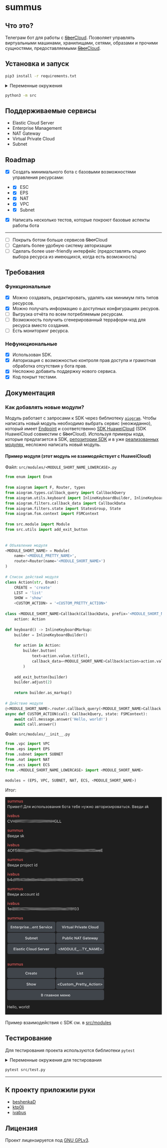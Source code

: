 # summus


## Что это?

Телеграм бот для работы с [~~Sber~~Cloud](https://cloud.ru). Позволяет управлять виртуальными машинами, хранилищами, сетями, образами и прочими сущностями, предоставляемыми [~~Sber~~Cloud](https://cloud.ru).

## Установка и запуск

```bash
pip3 install -r requirements.txt
```

<details>
	<summary>Переменные окружения</summary>

- `TOKEN` - токен Telegram бота

</details>

```bash
python3 -m src
```

## Поддерживаемые сервисы

- Elastic Cloud Server
- Enterprise Management
- NAT Gateway
- Virtual Private Cloud
- Subnet

## Roadmap

- [x] Создать минимального бота с базовыми возможностями управления ресурсами:
- - [x] ESC
- - [x] EPS
- - [x] NAT
- - [x] VPC
- - [x] Subnet
- [x] Написать несколько тестов, которые покроют базовые аспекты работы бота
------
- [ ] Покрыть ботом больше сервисов ~~Sber~~Cloud
- [ ] Сделать более удобную систему авторизации
- [ ] Сделать более user-friendly интерфейс (предоставлять опцию выбора ресурса из имеющихся, когда есть возможность)

## Требования

### Функциональные

- [x] Можно создавать, редактировать, удалять как минимум пять типов ресурсов.
- [x] Можно получать информацию о доступных конфигурациях ресуров.
- [ ] Выгрузка отчёта по всем потребляемым ресурсам.
- [ ] Возможность получить сгенерированный терраформ-код для ресурса вместо создания.
- [ ] Есть мониторинг ресурса.

### Нефункциональные

- [x] Использован SDK.
- [x] Авторизация с возможностью контроля прав доступа и грамотная обработка отсутствия у бота прав.
- [x] Несложно добавить поддержку нового сервиса.
- [x] Код покрыт тестами.

## Документация

### Как добавлять новые модули?

Модуль работает с запросами к SDK через библиотеку [`aiogram`](https://aiogram.dev). Чтобы написать новый модуль необходимо выбрать сервис (неожиданно), который имеет [Endpoint](https://support.hc.sbercloud.ru/en-us/endpoint/index.html) и соответственно [SDK HuaweiCloud](https://console-intl.huaweicloud.com/apiexplorer/#/openapi/) (SDK HuaweiCloud совместим с ~~Sber~~Cloud). Используя примеры кода, которые предлагается в SDK,  [репозитории SDK](https://github.com/huaweicloud/huaweicloud-sdk-python-v3#huawei-cloud-python-software-development-kit-python-sdk) и в уже [реализованных модулях](/src/modules/), несложно написать новый модуль.

#### Пример модуля (этот модуль не взаимодействует с HuaweiCloud)

Файл: `src/modules/<MODULE_SHORT_NAME_LOWERCASE>.py`

```Python
from enum import Enum

from aiogram import F, Router, types
from aiogram.types.callback_query import CallbackQuery
from aiogram.utils.keyboard import InlineKeyboardBuilder, InlineKeyboardMarkup
from aiogram.filters.callback_data import CallbackData
from aiogram.filters.state import StatesGroup, State
from aiogram.fsm.context import FSMContext

from src.module import Module
from src.utils import add_exit_button


# Объявление модуля
<MODULE_SHORT_NAME> = Module(
    name='<MODULE_PRETTY_NAME>',
    router=Router(name='<MODULE_SHORT_NAME>')
)

# Список действий модуля
class Action(str, Enum):
    CREATE = 'create'
    LIST = 'list'
    SHOW = 'show'
    <CUSTOM_ACTION> = '<CUSTOM_PRETTY_ACTION>'

class <MODULE_SHORT_NAME>Callback(CallbackData, prefix='<MODULE_SHORT_NAME>'):
    action: Action

def keyboard() -> InlineKeyboardMarkup:
    builder = InlineKeyboardBuilder()

    for action in Action:
        builder.button(
            text=action.value.title(),
            callback_data=<MODULE_SHORT_NAME>Callback(action=action.value),
        )

    add_exit_button(builder)
    builder.adjust(2)

    return builder.as_markup()

# Действие модуля
@<MODULE_SHORT_NAME>.router.callback_query(<MODULE_SHORT_NAME>Callback.filter(F.action == Action.<CUSTOM_ACTION>))
async def CUSTOM_ACTION(call: CallbackQuery, state: FSMContext):
    await call.message.answer('Hello, world!')
    await call.answer()
```

Файл: `src/modules/__init__.py`

```Python
from .vpc import VPC
from .eps import EPS
from .subnet import SUBNET
from .nat import NAT
from .ecs import ECS
from .<MODULE_SHORT_NAME_LOWERCASE> import <MODULE_SHORT_NAME>

modules = (EPS, VPC, SUBNET, NAT, ECS, <MODULE_SHORT_NAME>)
```

Итог:

![Screenshot of example module](/img/module_example.jpeg)

Пример взаимодействия с SDK см. в [src/modules](/src/modules)

## Тестирование

Для тестирования проекта используются библиотеки `pytest`

<details>
	<summary>Переменные окружения для тестирования</summary>

- `TOKEN` - токен Telegram бота
- `AK` - Access Key Id
- `SK` - Secret Access Key
- `PROJECT_ID`
- `ACCOUNT_ID`

</details>

```bash
pytest src/test.py
```

--------

## К проекту приложили руки

- [beshenkaD](https://github.com/beshenkaD)
- [ktp0li](https://github.com/ktp0li)
- [ivabus](https://github.com/ivabus)

## Лицензия

Проект лицензируется под [GNU GPLv3](/LICENSE).